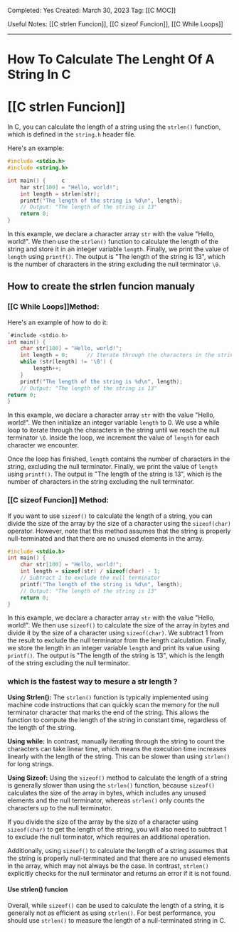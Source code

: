 Completed: Yes
Created: March 30, 2023
Tag: [[C MOC]]

Useful Notes: [[C strlen Funcion]], [[C sizeof Funcion]], [[C While Loops]]

---

# How To Calculate The Lenght Of A String In C

# [[C strlen Funcion]]
In C, you can calculate the length of a string using the `strlen()` function, which is defined in the `string.h` header file.

Here's an example:
```c
#include <stdio.h> 
#include <string.h>

int main() {     c
	har str[100] = "Hello, world!";     
	int length = strlen(str);      
	printf("The length of the string is %d\n", length); 
	// Output: "The length of the string is 13"      
	return 0; 
}
```
In this example, we declare a character array `str` with the value "Hello, world!". We then use the `strlen()` function to calculate the length of the string and store it in an integer variable `length`. Finally, we print the value of `length` using `printf()`. The output is "The length of the string is 13", which is the number of characters in the string excluding the null terminator `\0`.

## How to create the strlen funcion manualy

### [[C While Loops]]Method:

Here's an example of how to do it:
```c
`#include <stdio.h>  
int main() {     
	char str[100] = "Hello, world!";     
	int length = 0;      // Iterate through the characters in the string until we reach the null terminator     
	while (str[length] != '\0') {         
		length++;     
	}      
	printf("The length of the string is %d\n", length); 
	// Output: "The length of the string is 13"      
return 0; 
}
```
In this example, we declare a character array `str` with the value "Hello, world!". We then initialize an integer variable `length` to 0. We use a while loop to iterate through the characters in the string until we reach the null terminator `\0`. Inside the loop, we increment the value of `length` for each character we encounter.

Once the loop has finished, `length` contains the number of characters in the string, excluding the null terminator. Finally, we print the value of `length` using `printf()`. The output is "The length of the string is 13", which is the number of characters in the string excluding the null terminator.

### [[C sizeof Funcion]] Method:
If you want to use `sizeof()` to calculate the length of a string, you can divide the size of the array by the size of a character using the `sizeof(char)` operator. However, note that this method assumes that the string is properly null-terminated and that there are no unused elements in the array.

```c
#include <stdio.h>  
int main() {     
	char str[100] = "Hello, world!";     
	int length = sizeof(str) / sizeof(char) - 1; 
	// Subtract 1 to exclude the null terminator      
	printf("The length of the string is %d\n", length); 
	// Output: "The length of the string is 13"      
	return 0; 
}
```

In this example, we declare a character array `str` with the value "Hello, world!". We then use `sizeof()` to calculate the size of the array in bytes and divide it by the size of a character using `sizeof(char)`. We subtract 1 from the result to exclude the null terminator from the length calculation. Finally, we store the length in an integer variable `length` and print its value using `printf()`. The output is "The length of the string is 13", which is the length of the string excluding the null terminator.


### which is the fastest way to mesure a str length ?

**Using Strlen():**
The `strlen()` function is typically implemented using machine code instructions that can quickly scan the memory for the null terminator character that marks the end of the string. This allows the function to compute the length of the string in constant time, regardless of the length of the string.

**Using while:**
In contrast, manually iterating through the string to count the characters can take linear time, which means the execution time increases linearly with the length of the string. This can be slower than using `strlen()` for long strings.

**Using Sizeof:**
Using the `sizeof()` method to calculate the length of a string is generally slower than using the `strlen()` function, because `sizeof()` calculates the size of the array in bytes, which includes any unused elements and the null terminator, whereas `strlen()` only counts the characters up to the null terminator.

If you divide the size of the array by the size of a character using `sizeof(char)` to get the length of the string, you will also need to subtract 1 to exclude the null terminator, which requires an additional operation.

Additionally, using `sizeof()` to calculate the length of a string assumes that the string is properly null-terminated and that there are no unused elements in the array, which may not always be the case. In contrast, `strlen()` explicitly checks for the null terminator and returns an error if it is not found.

#### Use strlen() funcion
Overall, while `sizeof()` can be used to calculate the length of a string, it is generally not as efficient as using `strlen()`. For best performance, you should use `strlen()` to measure the length of a null-terminated string in C.